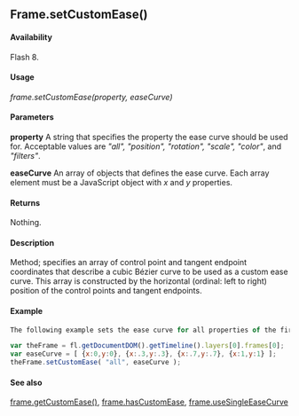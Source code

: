 ## Frame.setCustomEase()

#### Availability

Flash 8.

#### Usage

*frame.setCustomEase(property, easeCurve)*

#### Parameters

**property** A string that specifies the property the ease curve should be used for. Acceptable values are *"all", "position", "rotation", "scale", "color"*, and *"filters"*.

**easeCurve** An array of objects that defines the ease curve. Each array element must be a JavaScript object with *x* and
*y* properties.

#### Returns

Nothing.

#### Description

Method; specifies an array of control point and tangent endpoint coordinates that describe a cubic Bézier curve to be used as a custom ease curve. This array is constructed by the horizontal (ordinal: left to right) position of the control points and tangent endpoints.

#### Example

```javascript
The following example sets the ease curve for all properties of the first frame in the first layer to the Bézier curve specified by the easeCurve array:

var theFrame = fl.getDocumentDOM().getTimeline().layers[0].frames[0]; 
var easeCurve = [ {x:0,y:0}, {x:.3,y:.3}, {x:.7,y:.7}, {x:1,y:1} ]; 
theFrame.setCustomEase( "all", easeCurve );

```

#### See also

[frame.getCustomEase()](../Frame_object/frame6.md), [frame.hasCustomEase](../Frame_object/frame10.md), [frame.useSingleEaseCurve](../Frame_object/frame40.md)
